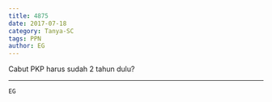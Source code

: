 ```yaml
---
title: 4875
date: 2017-07-18
category: Tanya-SC
tags: PPN
author: EG
---
```


Cabut PKP harus sudah 2 tahun dulu?

---



`EG`
